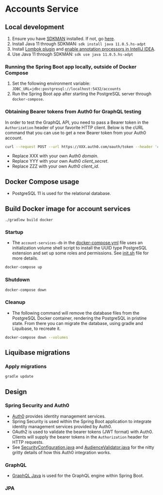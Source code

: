 # Accounts Service

## Local development

1. Ensure you have [SDKMAN](https://sdkman.io/) installed. If not, go [here](https://sdkman.io/install).
1. Install Java 11 through SDKMAN: `sdk install java 11.0.5.hs-adpt`
1. Install [Lombok plugin](https://plugins.jetbrains.com/plugin/6317-lombok) and [enable annotation processors in IntelliJ IDEA](https://www.jetbrains.com/help/idea/compiler-annotation-processors.html).
1. Use Java 11 through SDKMAN: `sdk use java 11.0.5.hs-adpt`

### Running the Spring Boot app locally, outside of Docker Compose

1. Set the following environment variable: `JDBC_URL=jdbc:postgresql://localhost:5432/accounts`
1. Run the Spring Boot app after starting the PostgreSQL server through `docker-compose`.

### Obtaining Bearer tokens from Auth0 for GraphQL testing

In order to test the GraphQL API, you need to pass a Bearer token in the `Authorization` header of your favorite HTTP client. Below is the cURL command that you can use to get a new Bearer token from your Auth0 account.

```bash
curl --request POST --url https://XXX.auth0.com/oauth/token --header 'content-type: application/json' --data '{"client_id":"ZZZ","client_secret":"YYY","audience":"https://XXX.auth0.com/api/v2/","grant_type":"client_credentials"}'
```

- Replace XXX with your own Auth0 *domain*.
- Replace YYY with your own Auth0 *client_secret*.
- Replace ZZZ with your own Auth0 *client_id*.

## Docker Compose usage

- PostgreSQL 11 is used for the relational database.

## Build Docker image for account services

`./gradlew build docker`


### Startup

- The `account-services-db` in the [docker-compose.yml](https://github.com/cebartling/my-health-trax/blob/master/account-services/docker-compose.yml) file uses an initialization volume shell script to install the UUID type PostgreSQL extension and set up some roles and permissions. See [init.sh](https://github.com/cebartling/my-health-trax/blob/master/account-services/database/init.sh) file for more details. 

```bash
docker-compose up 
```

### Shutdown

```bash
docker-compose down 
```

### Cleanup

- The following command will remove the database files from the PostgreSQL Docker container, rendering the PostgreSQL in pristine state. From there you can migrate the database, using gradle and Liquibase, to recreate it.

```bash
docker-compose down --volumes
```

## Liquibase migrations

### Apply migrations

```bash
gradle update
```


## Design

### Spring Security and Auth0 

- [Auth0](https://auth0.com/) provides identity management services.
- Spring Security is used within the Spring Boot application to integrate identity management services provided by Auth0. 
- OAuth2 is used to validate the bearer tokens (JWT format) with Auth0. Clients will supply the bearer tokens in the `Authorization` header for HTTP requests.
- See [SecurityConfiguration.java](https://github.com/cebartling/my-health-trax/blob/master/account-services/src/main/java/org/myhealthtrax/accountservices/security/SecurityConfiguration.java) and [AudienceValidator.java](https://github.com/cebartling/my-health-trax/blob/master/account-services/src/main/java/org/myhealthtrax/accountservices/security/AudienceValidator.java) for the nitty gritty details of how this Auth0 integration works.

### GraphQL

- [GraphQL Java](https://www.graphql-java.com/) is used for the GraphQL engine within Spring Boot.

### JPA